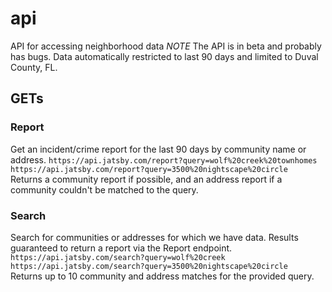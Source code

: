 # api
API for accessing neighborhood data
*NOTE* The API is in beta and probably has bugs. Data automatically restricted to last 90 days and limited to Duval County, FL.

## GETs

### Report
Get an incident/crime report for the last 90 days by community name or address.
`https://api.jatsby.com/report?query=wolf%20creek%20townhomes`  
`https://api.jatsby.com/report?query=3500%20nightscape%20circle`  
Returns a community report if possible, and an address report if a community couldn't be matched to the query.

### Search
Search for communities or addresses for which we have data. Results guaranteed to return a report via the Report endpoint.
`https://api.jatsby.com/search?query=wolf%20creek`  
`https://api.jatsby.com/search?query=3500%20nightscape%20circle`  
Returns up to 10 community and address matches for the provided query.
